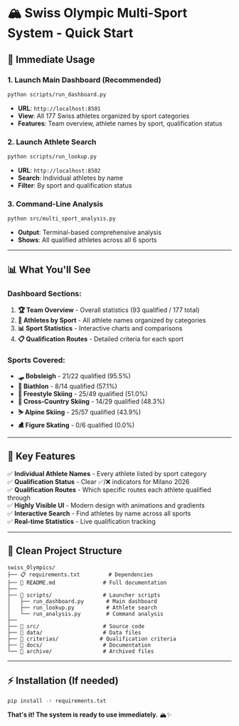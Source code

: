 # 🏔️ Swiss Olympic Multi-Sport System - Quick Start

## 🚀 **Immediate Usage**

### **1. Launch Main Dashboard** (Recommended)
```bash
python scripts/run_dashboard.py
```
- **URL**: `http://localhost:8501`
- **View**: All 177 Swiss athletes organized by sport categories
- **Features**: Team overview, athlete names by sport, qualification status

### **2. Launch Athlete Search**
```bash
python scripts/run_lookup.py
```
- **URL**: `http://localhost:8502`
- **Search**: Individual athletes by name
- **Filter**: By sport and qualification status

### **3. Command-Line Analysis**
```bash
python src/multi_sport_analysis.py
```
- **Output**: Terminal-based comprehensive analysis
- **Shows**: All qualified athletes across all 6 sports

---

## 📊 **What You'll See**

### **Dashboard Sections:**
1. **🏆 Team Overview** - Overall statistics (93 qualified / 177 total)
2. **👥 Athletes by Sport** - All athlete names organized by categories
3. **📊 Sport Statistics** - Interactive charts and comparisons
4. **📋 Qualification Routes** - Detailed criteria for each sport

### **Sports Covered:**
- **🛷 Bobsleigh** - 21/22 qualified (95.5%)
- **🎯 Biathlon** - 8/14 qualified (57.1%)
- **🤸 Freestyle Skiing** - 25/49 qualified (51.0%)
- **🎿 Cross-Country Skiing** - 14/29 qualified (48.3%)
- **⛷️ Alpine Skiing** - 25/57 qualified (43.9%)
- **⛸️ Figure Skating** - 0/6 qualified (0.0%)

---

## 🎯 **Key Features**

✅ **Individual Athlete Names** - Every athlete listed by sport category  
✅ **Qualification Status** - Clear ✅/❌ indicators for Milano 2026  
✅ **Qualification Routes** - Which specific routes each athlete qualified through  
✅ **Highly Visible UI** - Modern design with animations and gradients  
✅ **Interactive Search** - Find athletes by name across all sports  
✅ **Real-time Statistics** - Live qualification tracking  

---

## 📁 **Clean Project Structure**

```
swiss_Olympics/
├── 📋 requirements.txt         # Dependencies
├── 📖 README.md               # Full documentation
├── 
├── 📂 scripts/                # Launcher scripts
│   ├── run_dashboard.py       # Main dashboard
│   ├── run_lookup.py          # Athlete search
│   └── run_analysis.py        # Command analysis
├── 
├── 📂 src/                    # Source code
├── 📂 data/                   # Data files
├── 📂 criterias/             # Qualification criteria
├── 📂 docs/                   # Documentation
└── 📂 archive/                # Archived files
```

---

## ⚡ **Installation** (If needed)
```bash
pip install -r requirements.txt
```

**That's it! The system is ready to use immediately.** 🏔️✨
